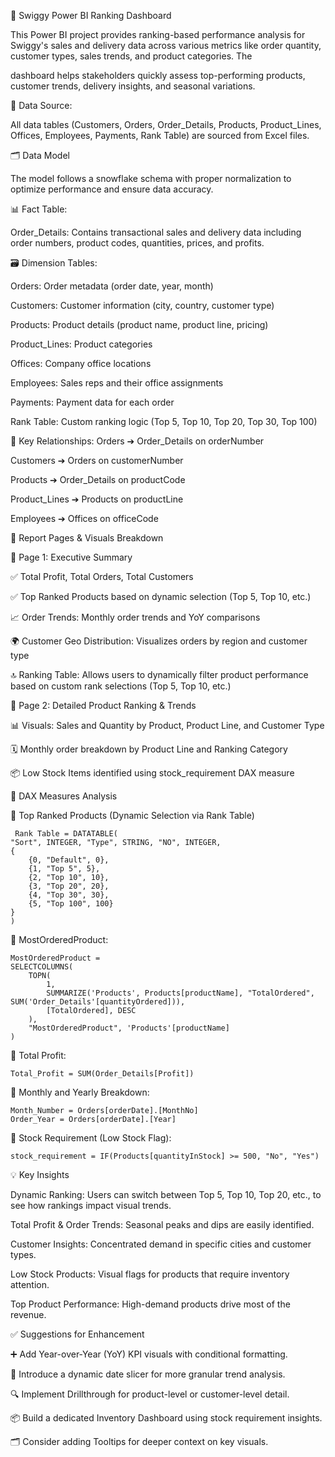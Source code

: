🚀 Swiggy Power BI Ranking Dashboard

This Power BI project provides ranking-based performance analysis for Swiggy's sales and delivery data across various metrics like order quantity, customer types, sales trends, and product categories. The 

dashboard helps stakeholders quickly assess top-performing products, customer trends, delivery insights, and seasonal variations.

📂 Data Source:

All data tables (Customers, Orders, Order_Details, Products, Product_Lines, Offices, Employees, Payments, Rank Table) are sourced from Excel files.

🗂️ Data Model

The model follows a snowflake schema with proper normalization to optimize performance and ensure data accuracy.

📊 Fact Table:

Order_Details: Contains transactional sales and delivery data including order numbers, product codes, quantities, prices, and profits.

🗃️ Dimension Tables:

Orders: Order metadata (order date, year, month)

Customers: Customer information (city, country, customer type)

Products: Product details (product name, product line, pricing)

Product_Lines: Product categories

Offices: Company office locations

Employees: Sales reps and their office assignments

Payments: Payment data for each order

Rank Table: Custom ranking logic (Top 5, Top 10, Top 20, Top 30, Top 100)

🔗 Key Relationships:
Orders ➔ Order_Details on orderNumber

Customers ➔ Orders on customerNumber

Products ➔ Order_Details on productCode

Product_Lines ➔ Products on productLine

Employees ➔ Offices on officeCode

📑 Report Pages & Visuals Breakdown

📄 Page 1: Executive Summary

✅ Total Profit, Total Orders, Total Customers

✅ Top Ranked Products based on dynamic selection (Top 5, Top 10, etc.)

📈 Order Trends: Monthly order trends and YoY comparisons

🌍 Customer Geo Distribution: Visualizes orders by region and customer type

🔝 Ranking Table: Allows users to dynamically filter product performance based on custom rank selections (Top 5, Top 10, etc.)

📄 Page 2: Detailed Product Ranking & Trends

📊 Visuals: Sales and Quantity by Product, Product Line, and Customer Type

🗓️ Monthly order breakdown by Product Line and Ranking Category

📦 Low Stock Items identified using stock_requirement DAX measure

🧮 DAX Measures Analysis

📌 Top Ranked Products (Dynamic Selection via Rank Table)
 
     Rank Table = DATATABLE(
    "Sort", INTEGER, "Type", STRING, "NO", INTEGER,
    {
        {0, "Default", 0},
        {1, "Top 5", 5},
        {2, "Top 10", 10},
        {3, "Top 20", 20},
        {4, "Top 30", 30},
        {5, "Top 100", 100}
    }
    )
    
📌 MostOrderedProduct:
 
    MostOrderedProduct = 
    SELECTCOLUMNS(
        TOPN(
            1, 
            SUMMARIZE('Products', Products[productName], "TotalOrdered", SUM('Order_Details'[quantityOrdered])),
            [TotalOrdered], DESC
        ), 
        "MostOrderedProduct", 'Products'[productName]
    )
    
📌 Total Profit:

    Total_Profit = SUM(Order_Details[Profit])

📌 Monthly and Yearly Breakdown:

    Month_Number = Orders[orderDate].[MonthNo]
    Order_Year = Orders[orderDate].[Year]
    
📌 Stock Requirement (Low Stock Flag):

    stock_requirement = IF(Products[quantityInStock] >= 500, "No", "Yes")
    
💡 Key Insights

Dynamic Ranking: Users can switch between Top 5, Top 10, Top 20, etc., to see how rankings impact visual trends.

Total Profit & Order Trends: Seasonal peaks and dips are easily identified.

Customer Insights: Concentrated demand in specific cities and customer types.

Low Stock Products: Visual flags for products that require inventory attention.

Top Product Performance: High-demand products drive most of the revenue.

✅ Suggestions for Enhancement

➕ Add Year-over-Year (YoY) KPI visuals with conditional formatting.

📅 Introduce a dynamic date slicer for more granular trend analysis.

🔍 Implement Drillthrough for product-level or customer-level detail.

📦 Build a dedicated Inventory Dashboard using stock requirement insights.

🗂️ Consider adding Tooltips for deeper context on key visuals.
